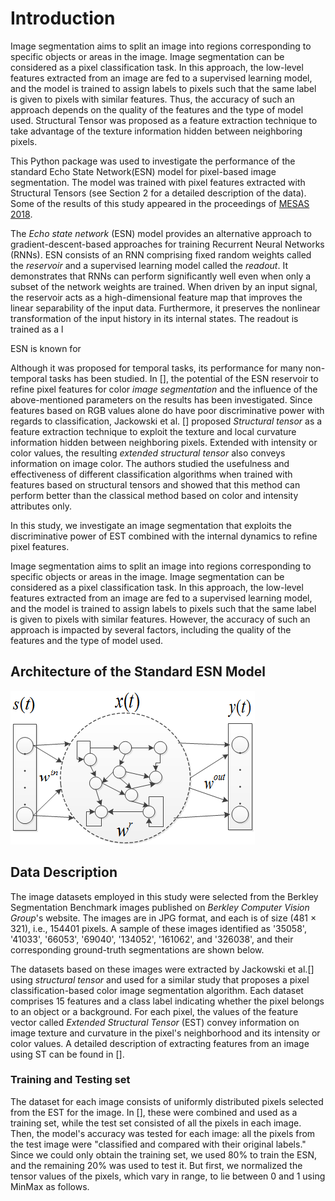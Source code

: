 # Introduction
Image segmentation aims to split an image into regions corresponding to specific objects or areas in the image. Image segmentation can be considered as a pixel classification task.
In this approach, the low-level features extracted from an image are fed to a supervised learning model, and the model is  trained to assign labels to pixels such that the same 
label is given to pixels with similar features. Thus, the accuracy of such an approach depends on the quality of the features and the type of model used.
Structural Tensor was proposed as a feature extraction technique to take advantage of the texture information hidden between neighboring pixels. 

This Python package was used to investigate the performance of the standard Echo State Network(ESN) model for pixel-based image segmentation. The model
was trained with pixel features extracted with Structural Tensors (see Section 2 for a detailed description of the data).  
Some of the results of this study appeared in the proceedings of [MESAS 2018](https://link.springer.com/chapter/10.1007/978-3-030-14984-0_36).

The *Echo state network* (ESN) model provides an alternative approach to gradient-descent-based approaches for training Recurrent Neural Networks (RNNs). 
ESN consists of an RNN comprising fixed random weights called the *reservoir* and a supervised learning model called the *readout*. 
It demonstrates that RNNs can perform significantly well even when only a subset of the network weights are trained. When driven by
an input signal, the reservoir acts as a high-dimensional feature map that improves the linear separability of the input data. Furthermore, 
it preserves the nonlinear transformation of the input history in its internal states. The readout is trained as a l

ESN is known for 


Although it was proposed for temporal tasks, its performance for many non-temporal tasks has been studied. In [], the potential of the ESN reservoir 
to refine pixel features for color *image segmentation* and the influence of the above-mentioned parameters on the results has been investigated.
Since features based on RGB values alone do have poor discriminative power with regards to classification, Jackowski et al. []  proposed  *Structural tensor* 
as a feature extraction technique to exploit the texture and local curvature information hidden between neighboring pixels. Extended with intensity or color values, 
the resulting *extended structural tensor* also conveys information on image color. The authors studied the usefulness and effectiveness of different
classification algorithms when trained with features based on structural tensors and showed that this method can perform better than the classical method 
based on color and intensity attributes only.

In this study, we investigate an image segmentation that exploits the discriminative power of EST combined with the internal dynamics to refine pixel features.

Image segmentation aims to split an image into regions corresponding to specific objects or areas in the image. Image segmentation can be considered as a pixel classification task.
In this approach, the low-level features extracted from an image are fed to a supervised learning model, and the model is  trained to assign labels to pixels such that the same 
label is given to pixels with similar features. However, the accuracy of such an approach is impacted by several factors, including the quality of the features and the type of model used.

## Architecture of the Standard ESN Model

![standard ESN model](/docs/images/ESN.png)

## Data Description
The image datasets employed in this study were selected from the Berkley Segmentation Benchmark images published on *Berkley Computer Vision Group*'s website.
The images are in JPG format, and each is of size (481 $\times$ 321), i.e., 154401 pixels. A sample of these images identified as '35058', '41033', '66053', '69040', '134052', '161062', and '326038',
and their corresponding ground-truth segmentations are shown below.

The datasets based on these images were extracted by Jackowski et al.[] using *structural tensor* and used for a similar study that proposes a pixel classification-based
color image segmentation algorithm. Each dataset comprises 15 features and a class label indicating whether the pixel belongs to an object or a background. 
For each pixel, the values of the feature vector called *Extended Structural Tensor* (EST) convey information on image texture and curvature in the pixel's neighborhood and its intensity or color values.
A detailed description of extracting features from an image using ST can be found in [].

### Training and Testing set
The dataset for each image consists of uniformly distributed pixels selected from the EST for the image. In [], these were combined and used as a training set,
while the test set consisted of all the pixels in each image. Then, the model's accuracy was tested for each image: all the pixels from the test image were "classified and compared with their original labels." 
Since we could only obtain the training set, we used 80% to train the ESN, and the remaining 20% was used to test it. But first, we normalized the tensor values of the pixels, which vary in range,
to lie between 0 and 1 using MinMax as follows. 
